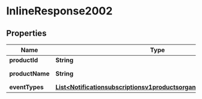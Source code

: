 
# InlineResponse2002

## Properties
Name | Type | Description | Notes
------------ | ------------- | ------------- | -------------
**productId** | **String** | Product ID. |  [optional]
**productName** | **String** | Product Name. |  [optional]
**eventTypes** | [**List&lt;Notificationsubscriptionsv1productsorganizationIdEventTypes&gt;**](Notificationsubscriptionsv1productsorganizationIdEventTypes.md) |  |  [optional]



